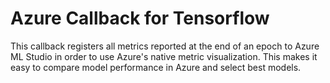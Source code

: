 # Azure Callback for Tensorflow

This callback registers all metrics reported at the end of an epoch to Azure ML Studio in order to use Azure's native metric visualization.  This makes it easy to compare model performance in Azure and select best models.
